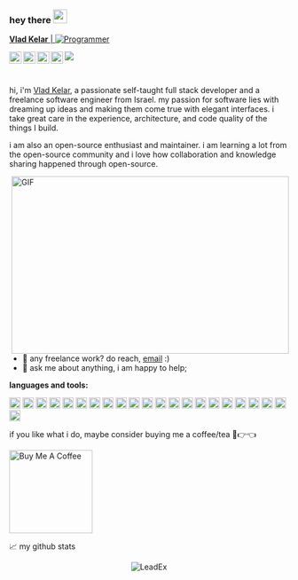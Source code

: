 
### hey there <img src="https://media.giphy.com/media/hvRJCLFzcasrR4ia7z/giphy.gif" width="25px">
<a href="https://www.linkedin.com/in/LeadEx/">
  
  
 **Vlad Kelar** | <img src="https://img.shields.io/badge/LeadEx-Programmer-blue" alt="Programmer" >
  
  <img align="left" alt="Vlad's Instagram" width="22px" src="https://raw.githubusercontent.com/hussainweb/hussainweb/main/icons/instagram.png" />
</a>
<a href="https://www.linkedin.com/in/LeadEx/">
  <img align="left" alt="Vlad's Discord" width="22px" src="https://raw.githubusercontent.com/peterthehan/peterthehan/master/assets/discord.svg" />
</a>
<a href="https://www.linkedin.com/in/LeadEx/">
  <img align="left" alt="Vlad's | Twitter" width="22px" src="https://raw.githubusercontent.com/peterthehan/peterthehan/master/assets/twitter.svg" />
</a>
<a href="https://www.linkedin.com/in/LeadEx/">
  <img align="left" alt="Vlad's LinkedIN" width="22px" src="https://raw.githubusercontent.com/peterthehan/peterthehan/master/assets/linkedin.svg" />
</a>

![](https://visitor-badge.glitch.me/badge?page_id=LeadEx13)

<br />

hi, i'm [Vlad Kelar](https://vk-codes.com), a passionate self-taught full stack developer and a freelance software engineer from Israel. my passion for software lies with dreaming up ideas and making them come true with elegant interfaces. i take great care in the experience, architecture, and code quality of the things I build.

i am also an open-source enthusiast and maintainer. i am learning a lot from the open-source community and i love how collaboration and knowledge sharing happened through open-source.


  <img align="right" alt="GIF" src="https://github.com/abhisheknaiidu/abhisheknaiidu/blob/master/code.gif?raw=true" width="500" height="320" />
  
- 💼 any freelance work? do reach, [email](mailto:angerag3@gmail.com) :)
- 💬 ask me about anything, i am happy to help;

**languages and tools:**  

<code><img height="20" src="https://vk-codes.com/assests/images/icons/IntelliJ.png" alt=""></code>
<code><img height="20" src="https://vk-codes.com/assests/images/icons/android.png"></code>
<code><img height="20" src="https://vk-codes.com/assests/images/icons/c.png"></code>
<code><img height="20" src="https://vk-codes.com/assests/images/icons/clion.png"></code>
<code><img height="20" src="https://vk-codes.com/assests/images/icons/cpp.png"></code>
<code><img height="20" src="https://vk-codes.com/assests/images/icons/csh.png"></code>
<code><img height="20" src="https://vk-codes.com/assests/images/icons/datagrip.png"></code>
<code><img height="20" src="https://vk-codes.com/assests/images/icons/eclipse.png"></code>
<code><img height="20" src="https://vk-codes.com/assests/images/icons/git.png"></code>
<code><img height="20" src="https://vk-codes.com/assests/images/icons/html.png"></code>
<code><img height="20" src="https://vk-codes.com/assests/images/icons/java.png"></code>
<code><img height="20" src="https://vk-codes.com/assests/images/icons/js.png"></code>
<code><img height="20" src="https://vk-codes.com/assests/images/icons/linux.png"></code>
<code><img height="20" src="https://vk-codes.com/assests/images/icons/pycharm.png"></code>
<code><img height="20" src="https://vk-codes.com/assests/images/icons/python.png"></code>
<code><img height="20" src="https://vk-codes.com/assests/images/icons/webstorm.png"></code>
<code><img height="20" src="https://vk-codes.com/assests/images/icons/rider.png"></code>
<code><img height="20" src="https://vk-codes.com/assests/images/icons/server.png"></code>
<code><img height="20" src="https://vk-codes.com/assests/images/icons/sql.png"></code>
<code><img height="20" src="https://vk-codes.com/assests/images/icons/ue.png"></code>
<code><img height="20" src="https://vk-codes.com/assests/images/icons/unity.png"></code>
<code><img height="20" src="https://vk-codes.com/assests/images/icons/visual.png"></code>


if you like what i do, maybe consider buying me a coffee/tea 🥺👉👈

<a href="https://www.buymeacoffee.com/LeadEx" target="_blank"><img src="https://cdn.buymeacoffee.com/buttons/v2/default-red.png" alt="Buy Me A Coffee" width="150" ></a>



📈 my github stats

<p align="center"> <img src="https://github-readme-stats.vercel.app/api?username=LeadEx13&show_icons=true&theme=gotham" alt="LeadEx" />




